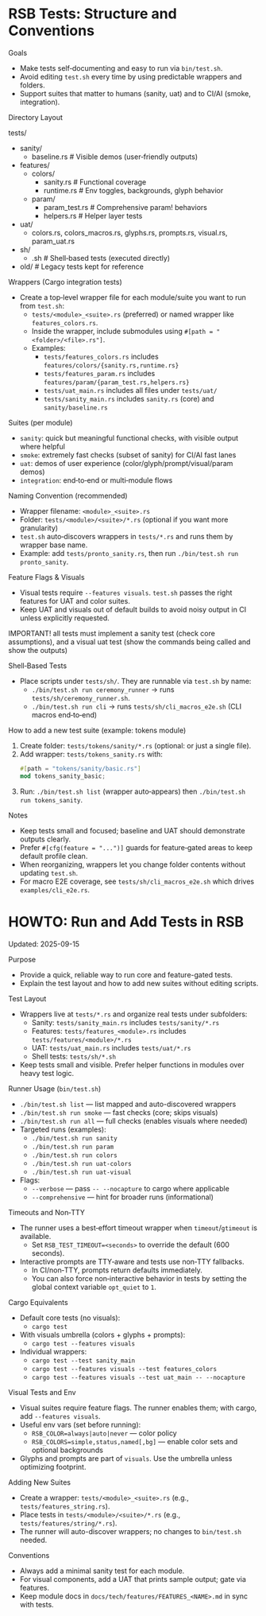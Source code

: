 # RSB Tests: Structure and Conventions

Goals
- Make tests self‑documenting and easy to run via `bin/test.sh`.
- Avoid editing `test.sh` every time by using predictable wrappers and folders.
- Support suites that matter to humans (sanity, uat) and to CI/AI (smoke, integration).

Directory Layout

tests/
- sanity/
  - baseline.rs            # Visible demos (user‑friendly outputs)
- features/
  - colors/
    - sanity.rs           # Functional coverage
    - runtime.rs          # Env toggles, backgrounds, glyph behavior
  - param/
    - param_test.rs       # Comprehensive param! behaviors
    - helpers.rs          # Helper layer tests
- uat/
  - colors.rs, colors_macros.rs, glyphs.rs, prompts.rs, visual.rs, param_uat.rs
- sh/
  - <name>.sh             # Shell‑based tests (executed directly)
- old/                    # Legacy tests kept for reference

Wrappers (Cargo integration tests)
- Create a top‑level wrapper file for each module/suite you want to run from `test.sh`:
  - `tests/<module>_<suite>.rs` (preferred) or named wrapper like `features_colors.rs`.
  - Inside the wrapper, include submodules using `#[path = "<folder>/<file>.rs"]`.
  - Examples:
    - `tests/features_colors.rs` includes `features/colors/{sanity.rs,runtime.rs}`
    - `tests/features_param.rs` includes `features/param/{param_test.rs,helpers.rs}`
    - `tests/uat_main.rs` includes all files under `tests/uat/`
    - `tests/sanity_main.rs` includes `sanity.rs` (core) and `sanity/baseline.rs`

Suites (per module)
- `sanity`: quick but meaningful functional checks, with visible output where helpful
- `smoke`: extremely fast checks (subset of sanity) for CI/AI fast lanes
- `uat`: demos of user experience (color/glyph/prompt/visual/param demos)
- `integration`: end‑to‑end or multi‑module flows

Naming Convention (recommended)
- Wrapper filename: `<module>_<suite>.rs`
- Folder: `tests/<module>/<suite>/*.rs` (optional if you want more granularity)
- `test.sh` auto‑discovers wrappers in `tests/*.rs` and runs them by wrapper base name.
- Example: add `tests/pronto_sanity.rs`, then run `./bin/test.sh run pronto_sanity`.

Feature Flags & Visuals
- Visual tests require `--features visuals`. `test.sh` passes the right features for UAT and color suites.
- Keep UAT and visuals out of default builds to avoid noisy output in CI unless explicitly requested.

IMPORTANT! all tests must implement a sanity test (check core assumptions), and a visual uat test (show the commands being called and show the outputs)

Shell‑Based Tests
- Place scripts under `tests/sh/`. They are runnable via `test.sh` by name:
  - `./bin/test.sh run ceremony_runner` → runs `tests/sh/ceremony_runner.sh`.
  - `./bin/test.sh run cli` → runs `tests/sh/cli_macros_e2e.sh` (CLI macros end‑to‑end)

How to add a new test suite (example: tokens module)
1) Create folder: `tests/tokens/sanity/*.rs` (optional: or just a single file).
2) Add wrapper: `tests/tokens_sanity.rs` with:
   ```rust
   #[path = "tokens/sanity/basic.rs"]
   mod tokens_sanity_basic;
   ```
3) Run: `./bin/test.sh list` (wrapper auto‑appears) then `./bin/test.sh run tokens_sanity`.

Notes
- Keep tests small and focused; baseline and UAT should demonstrate outputs clearly.
- Prefer `#[cfg(feature = "...")]` guards for feature‑gated areas to keep default profile clean.
- When reorganizing, wrappers let you change folder contents without updating `test.sh`.
 - For macro E2E coverage, see `tests/sh/cli_macros_e2e.sh` which drives `examples/cli_e2e.rs`.


# HOWTO: Run and Add Tests in RSB

Updated: 2025-09-15

Purpose
- Provide a quick, reliable way to run core and feature-gated tests.
- Explain the test layout and how to add new suites without editing scripts.

Test Layout
- Wrappers live at `tests/*.rs` and organize real tests under subfolders:
  - Sanity: `tests/sanity_main.rs` includes `tests/sanity/*.rs`
  - Features: `tests/features_<module>.rs` includes `tests/features/<module>/*.rs`
  - UAT: `tests/uat_main.rs` includes `tests/uat/*.rs`
  - Shell tests: `tests/sh/*.sh`
- Keep tests small and visible. Prefer helper functions in modules over heavy test logic.

Runner Usage (`bin/test.sh`)
- `./bin/test.sh list` — list mapped and auto-discovered wrappers
- `./bin/test.sh run smoke` — fast checks (core; skips visuals)
- `./bin/test.sh run all` — full checks (enables visuals where needed)
- Targeted runs (examples):
  - `./bin/test.sh run sanity`
  - `./bin/test.sh run param`
  - `./bin/test.sh run colors`
  - `./bin/test.sh run uat-colors`
  - `./bin/test.sh run uat-visual`
- Flags:
  - `--verbose` — pass `-- --nocapture` to cargo where applicable
  - `--comprehensive` — hint for broader runs (informational)
  
Timeouts and Non‑TTY
- The runner uses a best‑effort timeout wrapper when `timeout`/`gtimeout` is available.
  - Set `RSB_TEST_TIMEOUT=<seconds>` to override the default (600 seconds).
- Interactive prompts are TTY‑aware and tests use non‑TTY fallbacks.
  - In CI/non‑TTY, prompts return defaults immediately.
  - You can also force non‑interactive behavior in tests by setting the global
    context variable `opt_quiet` to `1`.

Cargo Equivalents
- Default core tests (no visuals):
  - `cargo test`
- With visuals umbrella (colors + glyphs + prompts):
  - `cargo test --features visuals`
- Individual wrappers:
  - `cargo test --test sanity_main`
  - `cargo test --features visuals --test features_colors`
  - `cargo test --features visuals --test uat_main -- --nocapture`

Visual Tests and Env
- Visual suites require feature flags. The runner enables them; with cargo, add `--features visuals`.
- Useful env vars (set before running):
  - `RSB_COLOR=always|auto|never` — color policy
  - `RSB_COLORS=simple,status,named[,bg]` — enable color sets and optional backgrounds
- Glyphs and prompts are part of `visuals`. Use the umbrella unless optimizing footprint.

Adding New Suites
- Create a wrapper: `tests/<module>_<suite>.rs` (e.g., `tests/features_string.rs`).
- Place tests in `tests/<module>/<suite>/*.rs` (e.g., `tests/features/string/*.rs`).
- The runner will auto-discover wrappers; no changes to `bin/test.sh` needed.

Conventions
- Always add a minimal sanity test for each module.
- For visual components, add a UAT that prints sample output; gate via features.
- Keep module docs in `docs/tech/features/FEATURES_<NAME>.md` in sync with tests.
